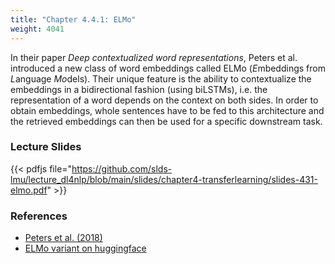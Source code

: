 ```yaml
---
title: "Chapter 4.4.1: ELMo"
weight: 4041
---
```

In their paper _Deep contextualized word representations_, Peters et al. introduced a new class of word embeddings called ELMo (*E*mbeddings from *L*anguage *Mo*dels).
Their unique feature is the ability to contextualize the embeddings in a bidirectional fashion (using biLSTMs), i.e. the representation of a word depends on the context on both sides. In order to obtain embeddings, whole sentences have to be fed to this architecture and the retrieved embeddings can then be used for a specific downstream task.

<!--more-->

<!--
### Lecture video
{{< video id="TfrSKiOecWI" >}}
-->

### Lecture Slides
{{< pdfjs file="https://github.com/slds-lmu/lecture_dl4nlp/blob/main/slides/chapter4-transferlearning/slides-431-elmo.pdf" >}}

### References 

- [Peters et al. (2018)](https://aclanthology.org/N18-1202.pdf)
- [ELMo variant on huggingface](https://huggingface.co/allenai/bidaf-elmo)
